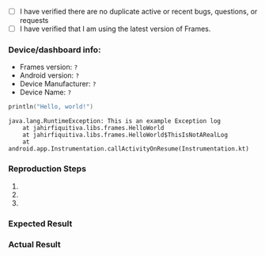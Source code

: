 <!--
Any HTML comment will be stripped when the markdown is rendered, so you don't need to delete them.

Put an x inside the [] like this: [x] to mark the checkbox.
-->
- [ ] I have verified there are no duplicate active or recent bugs, questions, or requests
- [ ] I have verified that I am using the latest version of Frames.

### Device/dashboard info:
 - Frames version: `?`
 - Android version: `?`
 - Device Manufacturer: `?`
 - Device Name: `?`

<!--
Please wrap code with correct syntax highlighting. If you think is needed.
-->
```kotlin
println("Hello, world!")
```

<!--
If you are getting an error in the LogCat, paste here the stack trace.
Please wrap logs with Gradle syntax highlighting (it makes them look better).
-->
```Gradle
java.lang.RuntimeException: This is an example Exception log
    at jahirfiquitiva.libs.frames.HelloWorld
    at jahirfiquitiva.libs.frames.HelloWorld$ThisIsNotARealLog
    at android.app.Instrumentation.callActivityOnResume(Instrumentation.kt)
```

<!--
The required steps to reproduce it.
-->
### Reproduction Steps

1. 
2. 
3. 


### Expected Result


### Actual Result


<!--
Adding pictures/screenshots/videos of the expected/actual result is always helpful :)
-->